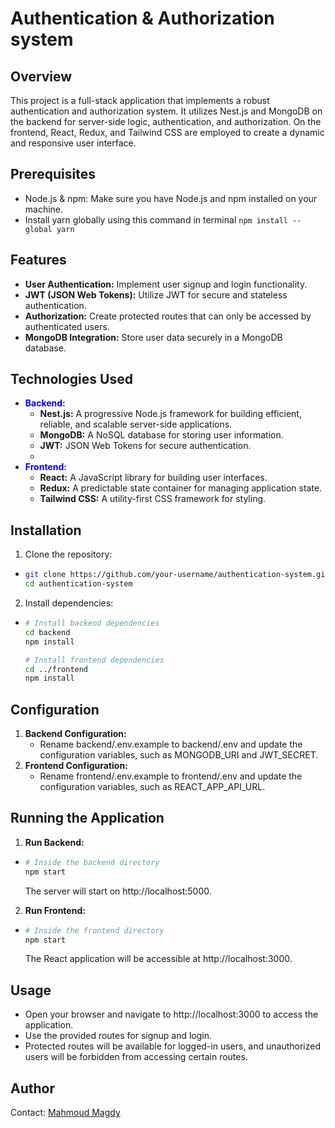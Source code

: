 # Authentication & Authorization system



## Overview

This project is a full-stack application that implements a robust authentication and authorization system. It utilizes Nest.js and MongoDB on the backend for server-side logic, authentication, and authorization. On the frontend, React, Redux, and Tailwind CSS are employed to create a dynamic and responsive user interface.

## Prerequisites

- Node.js & npm: Make sure you have Node.js and npm installed on your machine.
- Install yarn globally using this command in terminal
	  ```npm install --global yarn ```

## Features

- **User Authentication:** Implement user signup and login functionality.
- **JWT (JSON Web Tokens):** Utilize JWT for secure and stateless authentication.
- **Authorization:** Create protected routes that can only be accessed by authenticated users.
- **MongoDB Integration:** Store user data securely in a MongoDB database.

## Technologies Used
- <span style="color:blue">**Backend:**</span>
  - **Nest.js:** A progressive Node.js framework for building efficient, reliable, and scalable server-side applications.
  - **MongoDB:** A NoSQL database for storing user information.
  - **JWT:** JSON Web Tokens for secure authentication.
  - 
- <span style="color:blue">**Frontend:**</span>
  - **React:** A JavaScript library for building user interfaces.
  - **Redux:** A predictable state container for managing application state.
  - **Tailwind CSS:** A utility-first CSS framework for styling.

## Installation
1. Clone the repository:
  - ```sh
    git clone https://github.com/your-username/authentication-system.git
	cd authentication-system
	```
2. Install dependencies:
  - ```sh
    # Install backend dependencies
    cd backend
    npm install

    # Install frontend dependencies
    cd ../frontend
    npm install
	```
## Configuration
1. **Backend Configuration:**
	- Rename backend/.env.example to backend/.env and update the configuration variables, such as MONGODB_URI and JWT_SECRET.
2. **Frontend Configuration:**
	- Rename frontend/.env.example to frontend/.env and update the configuration variables, such as REACT_APP_API_URL.

## Running the Application
1. **Run Backend:**

  - ```sh
   	# Inside the backend directory
	npm start
	```
    The server will start on http://localhost:5000.
2. **Run Frontend:**
  - ```sh
   	# Inside the frontend directory
	npm start
	```
    The React application will be accessible at http://localhost:3000.
## Usage
- Open your browser and navigate to http://localhost:3000 to access the application.
- Use the provided routes for signup and login.
- Protected routes will be available for logged-in users, and unauthorized users will be forbidden from accessing certain routes.


## Author
Contact: [Mahmoud Magdy](mailto:mahmoudmagdymahmoud1@gmail.com)